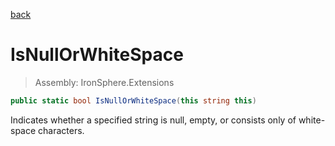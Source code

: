 ﻿

[back](/IronSphere.Extensions/types/StringExtension)

# IsNullOrWhiteSpace

> Assembly: IronSphere.Extensions

```csharp
public static bool IsNullOrWhiteSpace(this string this)
```

Indicates whether a specified string is null, empty, or consists only of white-space characters.

 